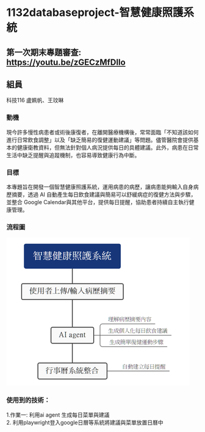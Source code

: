 # 1132databaseproject-智慧健康照護系統
## 第一次期末專題審查: https://youtu.be/zGECzMfDIlo
## 組員
科技116 盧姵帆、王玟晽
### 動機
現今許多慢性病患者或術後康復者，在離開醫療機構後，常常面臨「不知道該如何進行日常飲食調整」以及「缺乏簡易的復健運動建議」等問題。儘管醫院會提供基本的健康衛教資料，但無法針對個人病況提供每日的具體建議。此外，病患在日常生活中缺乏提醒與追蹤機制，也容易導致健康行為中斷。
### 目標
本專題旨在開發一個智慧健康照護系統，運用病患的病歷，讓病患能夠輸入自身病歷摘要，透過 AI 自動產生每日飲食建議與簡易可以舒緩病症的復健方法與步驟，並整合 Google Calendar與其他平台，提供每日提醒，協助患者持續自主執行健康管理。
### 流程圖
![圖片描述](imageforproject/image01.png)
### 使用到的技術：
1.作業一: 利用ai agent 生成每日菜單與建議\
2. 利用playwright登入google日曆等系統將建議與菜單放置日曆中


